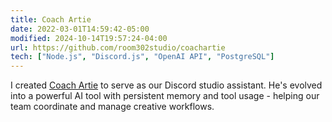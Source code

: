 ```yaml
---
title: Coach Artie
date: 2022-03-01T14:59:42-05:00
modified: 2024-10-14T19:57:24-04:00
url: https://github.com/room302studio/coachartie
tech: ["Node.js", "Discord.js", "OpenAI API", "PostgreSQL"]
---
```


I created [Coach Artie](https://coachartiebot.com) to serve as our Discord studio assistant. He's evolved into a powerful AI tool with persistent memory and tool usage - helping our team coordinate and manage creative workflows.